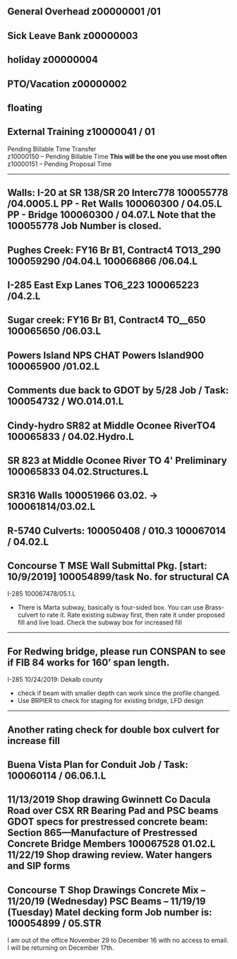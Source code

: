 General Overhead
z00000001 /01
------------------------------------------------------------------------------
Sick Leave Bank
z00000003
------------------------------------------------------------------------------
holiday
z00000004
------------------------------------------------------------------------------
PTO/Vacation
z00000002
------------------------------------------------------------------------------
floating
------------------------------------------------------------------------------
External Training
z10000041 / 01
------------------------------------------------------------------------------
Pending Billable Time Transfer	
z10000150 – Pending Billable Time ****This will be the one you use most often****
z10000151 – Pending Proposal Time

------------------------------------------------------------------------------
Walls: I-20 at SR 138/SR 20 Interc778	100055778 /04.0005.L
PP - Ret Walls     100060300 / 04.05.L
PP - Bridge          100060300 / 04.07.L
Note that the 100055778 Job Number is closed.
------------------------------------------------------------------------------

Pughes Creek: 
FY16 Br B1, Contract4 TO13_290	100059290 /04.04.L
				100066866 /06.04.L
------------------------------------------------------------------------------
I-285 East Exp Lanes TO6_223	100065223 /04.2.L
------------------------------------------------------------------------------
Sugar creek: 
FY16 Br B1, Contract4 TO__650	100065650 /06.03.L
------------------------------------------------------------------------------
Powers Island
NPS CHAT Powers Island900	100065900 /01.02.L
------------------------------------------------------------------------------
Comments due back to GDOT by 5/28
Job / Task: 100054732 / WO.014.01.L
------------------------------------------------------------------------------
Cindy-hydro SR82 at Middle Oconee RiverTO4
100065833 / 04.02.Hydro.L
------------------------------------------------------------------------------
SR 823 at Middle Oconee River TO 4' Preliminary
100065833
04.02.Structures.L
------------------------------------------------------------------------------
SR316 Walls
100051966 03.02.
-> 100061814/03.02.L
------------------------------------------------------------------------------
R-5740 Culverts: 
100050408 / 010.3
100067014 / 04.02.L
------------------------------------------------------------------------------
Concourse T MSE Wall Submittal Pkg. [start: 10/9/2019]
100054899/task No. for structural CA
------------------------------------------------------------------------------
I-285
100067478/05.1.L
- There is Marta subway, basically is four-sided box. You can use Brass-culvert to rate it. Rate existing subway first, then rate it under proposed fill and live load. Check the subway box for increased fill
------------------------------------------------------------------------------
For Redwing bridge, please run CONSPAN to see if FIB 84 works for 160’ span length.
------------------------------------------------------------------------------
I-285 10/24/2019: Dekalb county
- check if beam with smaller depth can work since the profile changed.
- Use BRPIER to check for staging for existing bridge, LFD design 
------------------------------------------------------------------------------
Another rating check for double box culvert for increase fill
------------------------------------------------------------------------------
Buena Vista Plan for Conduit 
Job / Task:  100060114 / 06.06.1.L
------------------------------------------------------------------------------
11/13/2019
Shop drawing Gwinnett Co Dacula Road over CSX RR
Bearing Pad and PSC beams
GDOT specs for prestressed concrete beam:
Section 865—Manufacture of Prestressed Concrete Bridge Members
100067528 01.02.L
11/22/19
Shop drawing review.
Water hangers and SIP forms
------------------------------------------------------------------------------
Concourse T Shop Drawings
Concrete Mix – 11/20/19 (Wednesday)
PSC Beams – 11/19/19 (Tuesday)
Matel decking form
Job number is: 100054899 / 05.STR
------------------------------------------------------------------------------
I am out of the office November 29 to December 16 with no access to email. I will be returning on December 17th.
